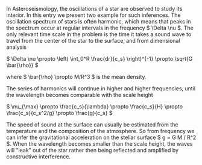 In Asteroseismology, the oscillations of a star are observed to study its interior. In this entry we present two example for such inferences. The oscillation spectrum of stars is often harmonic, which means that peaks in the spectrum occur at regular intervals in the frequency $ \Delta \nu $. The only relevant time scale in the problem is the time it takes a sound wave to travel from the center of the star to the surface, and from dimensional analysis

$ \Delta \nu \propto \left( \int_0^R \frac{dr}{c_s} \right)^{-1} \propto \sqrt{G \bar{\rho}} $

where $ \bar{\rho} \propto M/R^3 $ is the mean density.

The series of harmonics will continue in higher and higher frequencies, until the wavelength becomes comparable with the scale height

$ \nu_{\max} \propto \frac{c_s}{\lambda} \propto \frac{c_s}{H} \propto \frac{c_s}{c_s^2/g} \propto \frac{g}{c_s} $

The speed of sound at the surface can usually be estimated from the temperature and the composition of the atmosphere. So from frequency we can infer the gravitational acceleration on the stellar surface $ g = G M / R^2 $. When the wavelength becomes smaller than the scale height, the waves will "leak" out of the star rather then being reflected and amplified by constructive interference.